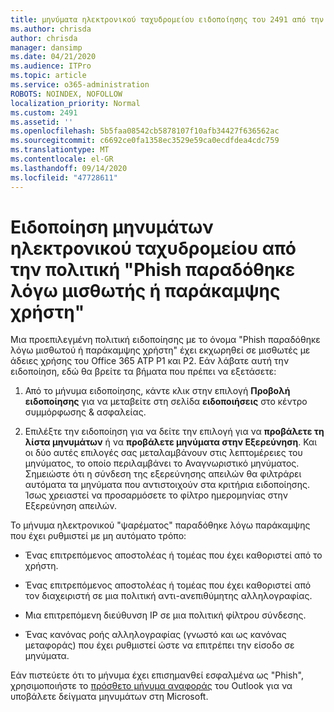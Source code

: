 ```yaml
---
title: μηνύματα ηλεκτρονικού ταχυδρομείου ειδοποίησης του 2491 από την πολιτική "Phish παραδόθηκε λόγω μισθωτού ή παράκαμψης χρήστη"
ms.author: chrisda
author: chrisda
manager: dansimp
ms.date: 04/21/2020
ms.audience: ITPro
ms.topic: article
ms.service: o365-administration
ROBOTS: NOINDEX, NOFOLLOW
localization_priority: Normal
ms.custom: 2491
ms.assetid: ''
ms.openlocfilehash: 5b5faa08542cb5878107f10afb34427f636562ac
ms.sourcegitcommit: c6692ce0fa1358ec3529e59ca0ecdfdea4cdc759
ms.translationtype: MT
ms.contentlocale: el-GR
ms.lasthandoff: 09/14/2020
ms.locfileid: "47728611"
---
```

# <a name="alert-email-messages-from-the-phish-delivered-due-to-tenant-or-user-override-policy"></a>Ειδοποίηση μηνυμάτων ηλεκτρονικού ταχυδρομείου από την πολιτική "Phish παραδόθηκε λόγω μισθωτής ή παράκαμψης χρήστη"

Μια προεπιλεγμένη πολιτική ειδοποίησης με το όνομα "Phish παραδόθηκε λόγω μισθωτού ή παράκαμψης χρήστη" έχει εκχωρηθεί σε μισθωτές με άδειες χρήσης του Office 365 ATP P1 και P2. Εάν λάβατε αυτή την ειδοποίηση, εδώ θα βρείτε τα βήματα που πρέπει να εξετάσετε:

1. Από το μήνυμα ειδοποίησης, κάντε κλικ στην επιλογή **Προβολή ειδοποίησης** για να μεταβείτε στη σελίδα **ειδοποιήσεις** στο κέντρο συμμόρφωσης & ασφαλείας.

2. Επιλέξτε την ειδοποίηση για να δείτε την επιλογή για να **προβάλετε τη λίστα μηνυμάτων** ή να **προβάλετε μηνύματα στην Εξερεύνηση**. Και οι δύο αυτές επιλογές σας μεταλαμβάνουν στις λεπτομέρειες του μηνύματος, το οποίο περιλαμβάνει το Αναγνωριστικό μηνύματος. Σημειώστε ότι η σύνδεση της εξερεύνησης απειλών θα φιλτράρει αυτόματα τα μηνύματα που αντιστοιχούν στα κριτήρια ειδοποίησης. Ίσως χρειαστεί να προσαρμόσετε το φίλτρο ημερομηνίας στην Εξερεύνηση απειλών.

Το μήνυμα ηλεκτρονικού "ψαρέματος" παραδόθηκε λόγω παράκαμψης που έχει ρυθμιστεί με μη αυτόματο τρόπο:

- Ένας επιτρεπόμενος αποστολέας ή τομέας που έχει καθοριστεί από το χρήστη.

- Ένας επιτρεπόμενος αποστολέας ή τομέας που έχει καθοριστεί από τον διαχειριστή σε μια πολιτική αντι-ανεπιθύμητης αλληλογραφίας.

- Μια επιτρεπόμενη διεύθυνση IP σε μια πολιτική φίλτρου σύνδεσης.

- Ένας κανόνας ροής αλληλογραφίας (γνωστό και ως κανόνας μεταφοράς) που έχει ρυθμιστεί ώστε να επιτρέπει την είσοδο σε μηνύματα.

Εάν πιστεύετε ότι το μήνυμα έχει επισημανθεί εσφαλμένα ως "Phish", χρησιμοποιήστε το [πρόσθετο μήνυμα αναφοράς](https://support.office.com/article/b5caa9f1-cdf3-4443-af8c-ff724ea719d2) του Outlook για να υποβάλετε δείγματα μηνυμάτων στη Microsoft.
